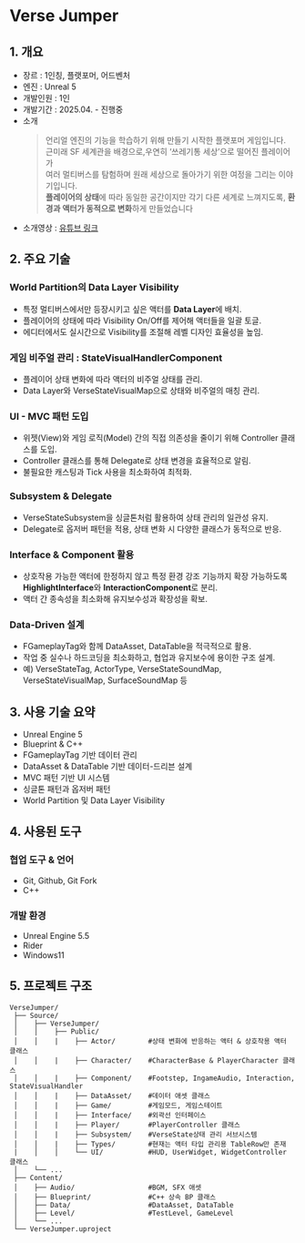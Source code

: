 # Verse Jumper
## 1. 개요
- 장르 : 1인칭, 플랫포머, 어드벤처
- 엔진 : Unreal 5
- 개발인원 : 1인
- 개발기간 : 2025.04. - 진행중
- 소개
    > 언리얼 엔진의 기능을 학습하기 위해 만들기 시작한 플랫포머 게임입니다.
</br>근미래 SF 세계관을 배경으로,우연히 ‘쓰레기통 세상’으로 떨어진 플레이어가 </br>여러 멀티버스를 탐험하며 원래 세상으로 돌아가기 위한 여정을 그리는 이야기입니다.
</br>**플레이어의 상태**에 따라 동일한 공간이지만 각기 다른 세계로 느껴지도록, 
**환경과 액터가 동적으로 변화**하게 만들었습니다
- 소개영상 : [유튜브 링크](https://www.youtube.com/watch?v=90Af7Usp3js)


## 2. 주요 기술

### World Partition의 Data Layer Visibility
- 특정 멀티버스에서만 등장시키고 싶은 액터를 **Data Layer**에 배치.
- 플레이어의 상태에 따라 Visibility On/Off를 제어해 액터들을 일괄 토글.
- 에디터에서도 실시간으로 Visibility를 조절해 레벨 디자인 효율성을 높임.

### 게임 비주얼 관리 : StateVisualHandlerComponent
- 플레이어 상태 변화에 따라 액터의 비주얼 상태를 관리.
- Data Layer와 VerseStateVisualMap으로 상태와 비주얼의 매칭 관리.

### UI - MVC 패턴 도입
- 위젯(View)와 게임 로직(Model) 간의 직접 의존성을 줄이기 위해 Controller 클래스를 도입.
- Controller 클래스를 통해 Delegate로 상태 변경을 효율적으로 알림.
- 불필요한 캐스팅과 Tick 사용을 최소화하여 최적화.

### Subsystem & Delegate
- VerseStateSubsystem을 싱글톤처럼 활용하여 상태 관리의 일관성 유지.
- Delegate로 옵저버 패턴을 적용, 상태 변화 시 다양한 클래스가 동적으로 반응.

### Interface & Component 활용
- 상호작용 가능한 액터에 한정하지 않고 특정 환경 강조 기능까지 확장 가능하도록 **HighlightInterface**와 **InteractionComponent**로 분리.
- 액터 간 종속성을 최소화해 유지보수성과 확장성을 확보.


### Data-Driven 설계
- FGameplayTag와 함께 DataAsset, DataTable을 적극적으로 활용.
- 작업 중 실수나 하드코딩을 최소화하고, 협업과 유지보수에 용이한 구조 설계.
- 예) VerseStateTag, ActorType, VerseStateSoundMap, VerseStateVisualMap, SurfaceSoundMap 등


## 3. 사용 기술 요약
- Unreal Engine 5
- Blueprint & C++
- FGameplayTag 기반 데이터 관리
- DataAsset & DataTable 기반 데이터-드리븐 설계
- MVC 패턴 기반 UI 시스템
- 싱글톤 패턴과 옵저버 패턴
- World Partition 및 Data Layer Visibility

## 4. 사용된 도구
### 협업 도구 & 언어
- Git, Github, Git Fork
- C++
### 개발 환경
- Unreal Engine 5.5
- Rider
- Windows11

## 5. 프로젝트 구조
```
VerseJumper/
 ├── Source/
 │    ├── VerseJumper/
 │    │    ├── Public/
 │    │    |    ├── Actor/        #상태 변화에 반응하는 액터 & 상호작용 액터 클래스
 │    │    |    ├── Character/    #CharacterBase & PlayerCharacter 클래스
 │    │    |    ├── Component/    #Footstep, IngameAudio, Interaction, StateVisualHandler
 │    │    |    ├── DataAsset/    #데이터 애셋 클래스
 │    │    |    ├── Game/         #게임모드, 게임스테이트
 │    │    |    ├── Interface/    #외곽선 인터페이스
 │    │    |    ├── Player/       #PlayerController 클래스
 │    │    |    ├── Subsystem/    #VerseState상태 관리 서브시스템
 │    │    |    ├── Types/        #현재는 액터 타입 관리용 TableRow만 존재
 |    │    │    └── UI/           #HUD, UserWidget, WidgetController 클래스
 │    └── ...
 ├── Content/
 │    ├── Audio/                  #BGM, SFX 애셋
 │    ├── Blueprint/              #C++ 상속 BP 클래스
 │    ├── Data/                   #DataAsset, DataTable
 │    ├── Level/                  #TestLevel, GameLevel
 │    └── ...
 └── VerseJumper.uproject
```
